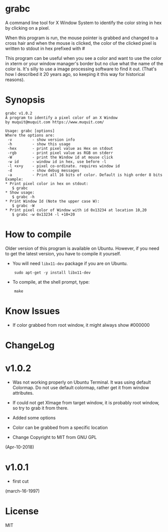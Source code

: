 # grabc
A command line tool for X Window System to identify the color string in hex by clicking on a pixel.

  When this program is run, the mouse pointer is grabbed and changed to
  a cross hair and when the mouse is clicked, the color of the clicked
  pixel is written to stdout in hex prefixed with #

  This program can be useful when you see a color and want to use the
  color in xterm or your window manager's border but no clue what the
  name of the color is. It's silly to use a image processing software
  to find it out. (That's how I described it 20 years ago, so keeping it this way for historical reasons).

# Synopsis

```
grabc v1.0.2
A program to identify a pixel color of an X Window
by muquit@muquit.com https://www.muquit.com/

Usage: grabc [options]
Where the options are:
 -v         - show version info
 -h         - show this usage
 -hex       - print pixel value as Hex on stdout
 -rgb       - print pixel value as RGB on stderr
 -W         - print the Window id at mouse click
 -w id      - window id in hex, use before -l
 -l +x+y    - pixel co-ordinate. requires window id
 -d         - show debug messages
 -a         - Print all 16 bits of color. Default is high order 8 bits
Example:
* Print pixel color in hex on stdout:
   $ grabc
* Show usage:
   $ grabc -h
* Print Window Id (Note the upper case W):
   $ grabc -W
* Print pixel color of Window with id 0x13234 at location 10,20
   $ grabc -w 0x13234 -l +10+20
```

# How to compile
Older version of this program is available on Ubuntu. However, if you need to get the latest version, you have to compile it yourself.

* You will need ```libx11-dev``` package if you are on Ubuntu. 
```
    sudo apt-get -y install libx11-dev
```


* To compile, at the shell prompt, type:
```
    make
```    

# Know Issues

* If color grabbed from root window, it might always show #000000


# ChangeLog

# v1.0.2
 * Was not working properly on Ubuntu Terminal. It was using default Colormap. Do not use default colormap, rather get it from window attributes. 
 * If could not get XImage from target window, it is probably root window,
    so try to grab it from there.
* Added some options
* Color can be grabbed from a specific location

* Change Copyright to MIT from GNU GPL

(Apr-10-2018)

# v1.0.1
* first cut

(march-16-1997)


# License

MIT
